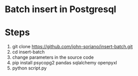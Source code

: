 # Batch insert in Postgresql

# Steps

1. git clone https://github.com/john-soriano/insert-batch.git
2. cd insert-batch
3. change parameters in the source code
4. pip install psycopg2 pandas sqlalchemy openpyxl
6. python script.py